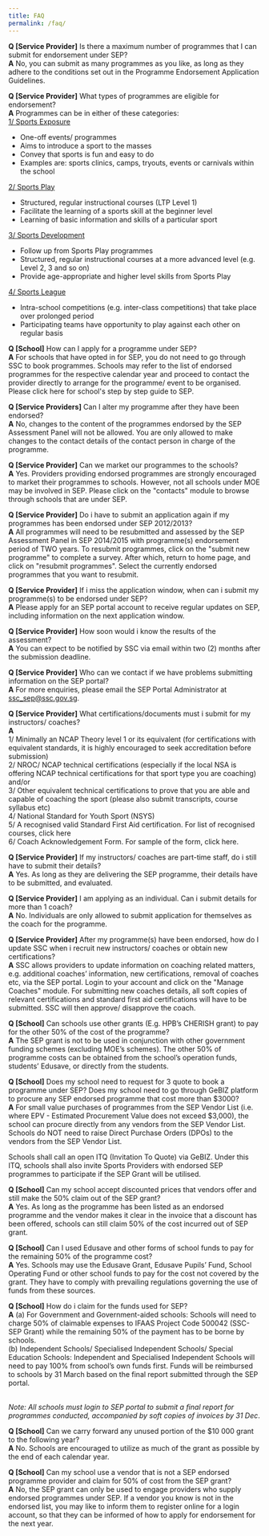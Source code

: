 ```yaml
---
title: FAQ
permalink: /faq/
---
```

**Q [Service Provider]** Is there a maximum number of programmes that I can submit for endorsement under SEP?
<br>
**A** No, you can submit as many programmes as you like, as long as they adhere to the conditions set out in the Programme Endorsement Application Guidelines.

**Q [Service Provider]** What types of programmes are eligible for endorsement?
<br >
**A** Programmes can be in either of these categories: <br>
<u>1/ Sports Exposure</u> 
* One-off events/ programmes   
* Aims to introduce a sport to the masses   
* Convey that sports is fun and easy to do   
* Examples are: sports clinics, camps, tryouts, events or carnivals within the school

<u>2/ Sports Play</u>
* Structured, regular instructional courses (LTP Level 1)   
* Facilitate the learning of a sports skill at the beginner level   
* Learning of basic information and skills of a particular sport

<u>3/ Sports Development</u>
* Follow up from Sports Play programmes   
* Structured, regular instructional courses at a more advanced level (e.g. Level 2, 3 and so on)   
* Provide age-appropriate and higher level skills from Sports Play

<u>4/ Sports League</u>
* Intra-school competitions (e.g. inter-class competitions) that take place over prolonged period   
* Participating teams have opportunity to play against each other on regular basis

**Q [School]** How can I apply for a programme under SEP?<br>
**A** For schools that have opted in for SEP, you do not need to go through SSC to book programmes. Schools may refer to the list of endorsed programmes for the respective calendar year and proceed to contact the provider directly to arrange for the programme/ event to be organised. Please click here for school's step by step guide to SEP.

**Q [Service Providers]** Can I alter my programme after they have been endorsed?<br>
**A** No, changes to the content of the programmes endorsed by the SEP Assessment Panel will not be allowed. You are only allowed to make changes to the contact details of the contact person in charge of the programme.

**Q [Service Provider]** Can we market our programmes to the schools?
<br>
**A** Yes. Providers providing endorsed programmes are strongly encouraged to market their programmes to schools. However, not all schools under MOE may be involved in SEP. Please click on the "contacts" module to browse through schools that are under SEP.

**Q [Service Provider]** Do i have to submit an application again if my programmes has been endorsed under SEP 2012/2013?
<br>
**A** All programmes will need to be resubmitted and assessed by the SEP Assessment Panel in SEP 2014/2015 with programme(s) endorsement period of TWO years. To resubmit programmes, click on the "submit new programme" to complete a survey. After which, return to home page, and click on "resubmit programmes". Select the currently endorsed programmes that you want to resubmit.

**Q [Service Provider]** If i miss the application window, when can i submit my programme(s) to be endorsed under SEP?
<br>
**A** Please apply for an SEP portal account to receive regular updates on SEP, including information on the next application window.

**Q [Service Provider]** How soon would i know the results of the assessment?
<br>
**A** You can expect to be notified by SSC via email within two (2) months after the submission deadline.

**Q [Service Provider]** Who can we contact if we have problems submitting information on the SEP portal?
<br>
**A** For more enquiries, please email the SEP Portal Administrator at ssc_sep@ssc.gov.sg.

**Q [Service Provider]** What certifications/documents must i submit for my instructors/ coaches?
<br>
**A**
<br>
1/ Minimally an NCAP Theory level 1 or its equivalent (for certifications with equivalent standards, it is highly encouraged to seek accreditation before submission)
<br>
2/ NROC/ NCAP technical certifications (especially if the local NSA is offering NCAP technical certifications for that sport type you are coaching) and/or
<br>
3/ Other equivalent technical certifications to prove that you are able and capable of coaching the sport (please also submit transcripts, course syllabus etc)
<br>
4/ National Standard for Youth Sport (NSYS)
<br>
5/ A recognised valid Standard First Aid certification. For list of recognised courses, click here
<br>
6/ Coach Acknowledgement Form. For sample of the form, click here.

**Q [Service Provider]** If my instructors/ coaches are part-time staff, do i still have to submit their details?
<br>
**A** Yes. As long as they are delivering the SEP programme, their details have to be submitted, and evaluated.

**Q [Service Provider]** I am applying as an individual. Can i submit details for more than 1 coach?
<br>
**A** No. Individuals are only allowed to submit application for themselves as the coach for the programme.

**Q [Service Provider]** After my programme(s) have been endorsed, how do I update SSC when i recruit new instructors/ coaches or obtain new certifications?
<br>
**A** SSC allows providers to update information on coaching related matters, e.g. additional coaches’ information, new certifications, removal of coaches etc, via the SEP portal. Login to your account and click on the "Manage Coaches" module. For submitting new coaches details, all soft copies of relevant certifications and standard first aid certifications will have to be submitted. SSC will then approve/ disapprove the coach.

**Q [School]** Can schools use other grants (E.g. HPB’s CHERISH grant) to pay for the other 50% of the cost of the programme?
<br>
**A** The SEP grant is not to be used in conjunction with other government funding schemes (excluding MOE’s schemes). The other 50% of programme costs can be obtained from the school’s operation funds, students’ Edusave, or directly from the students.

**Q [School]** Does my school need to request for 3 quote to book a programme under SEP? Does my school need to go through GeBIZ platform to procure any SEP endorsed programme that cost more than $3000?
<br>
**A** For small value purchases of programmes from the SEP Vendor List (i.e. where EPV - Estimated Procurement Value does not exceed $3,000), the school can procure directly from any vendors from the SEP Vendor List. Schools do NOT need to raise Direct Purchase Orders (DPOs) to the vendors from the SEP Vendor List.

Schools shall call an open ITQ (Invitation To Quote) via GeBIZ. Under this ITQ, schools shall also invite Sports Providers with endorsed SEP programmes to participate if the SEP Grant will be utilised.

**Q [School]** Can my school accept discounted prices that vendors offer and still make the 50% claim out of the SEP grant?
<br>
**A** Yes. As long as the programme has been listed as an endorsed programme and the vendor makes it clear in the invoice that a discount has been offered, schools can still claim 50% of the cost incurred out of SEP grant.

**Q [School]** Can I used Edusave and other forms of school funds to pay for the remaining 50% of the programme cost?
<br>
**A** Yes. Schools may use the Edusave Grant, Edusave Pupils’ Fund, School Operating Fund or other school funds to pay for the cost not covered by the grant. They have to comply with prevailing regulations governing the use of funds from these sources.

**Q [School]** How do i claim for the funds used for SEP?
<br>
**A** (a) For Government and Government-aided schools: 
Schools will need to charge 50% of claimable expenses to IFAAS Project Code 500042 (SSC-SEP Grant) while the remaining 50% of the payment has to be borne by schools.
<br>
(b) Independent Schools/ Specialised Independent Schools/ Special Education Schools: 
Independent and Specialised Independent Schools will need to pay 100% from school’s own funds first. Funds will be reimbursed to schools by 31 March based on the final report submitted through the SEP portal. </p>
<br>
*Note: All schools must login to SEP portal to submit a final report for programmes conducted, accompanied by soft copies of invoices by 31 Dec*.

**Q [School]** Can we carry forward any unused portion of the $10 000 grant to the following year?
<br>
**A** No. Schools are encouraged to utilize as much of the grant as possible by the end of each calendar year.

**Q [School]** Can my school use a vendor that is not a SEP endorsed programme provider and claim for 50% of cost from the SEP grant?
<br>
**A** No, the SEP grant can only be used to engage providers who supply endorsed programmes under SEP. If a vendor you know is not in the endorsed list, you may like to inform them to register online for a login account, so that they can be informed of how to apply for endorsement for the next year.